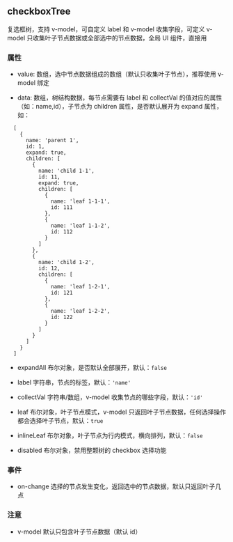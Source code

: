 ## checkboxTree

复选框树，支持 v-model，可自定义 label 和 v-model 收集字段，可定义 v-model 只收集叶子节点数据或全部选中的节点数据，全局 UI 组件，直接用

### 属性

- value: 数组，选中节点数据组成的数组（默认只收集叶子节点），推荐使用 v-model 绑定

- data: 数组，树结构数据，每节点需要有 label 和 collectVal 的值对应的属性（如：name,id），子节点为 children 属性，是否默认展开为 expand 属性，如：

```
  [
    {
      name: 'parent 1',
      id: 1,
      expand: true,
      children: [
        {
          name: 'child 1-1',
          id: 11,
          expand: true,
          children: [
            {
              name: 'leaf 1-1-1',
              id: 111
            },
            {
              name: 'leaf 1-1-2',
              id: 112
            }
          ]
        },
        {
          name: 'child 1-2',
          id: 12,
          children: [
            {
              name: 'leaf 1-2-1',
              id: 121
            },
            {
              name: 'leaf 1-2-2',
              id: 122
            }
          ]
        }
      ]
    }
  ]
```

- expandAll 布尔对象，是否默认全部展开，默认：`false`

- label 字符串，节点的标签，默认：`'name'`

- collectVal 字符串/数组，v-model 收集节点的哪些字段，默认：`'id'`

- leaf 布尔对象，叶子节点模式，v-model 只返回叶子节点数据，任何选择操作都会选择叶子节点，默认：`true`

- inlineLeaf 布尔对象，叶子节点为行内模式，横向排列，默认：`false`

- disabled 布尔对象，禁用整颗树的 checkbox 选择功能

### 事件

- on-change 选择的节点发生变化，返回选中的节点数据，默认只返回叶子几点

### 注意

- v-model 默认只包含叶子节点数据（默认 id）
